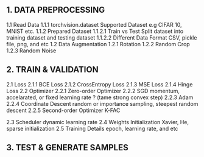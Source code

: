 ## 1. DATA PREPROCESSING ##
  1.1 Read Data
    1.1.1 torchvision.dataset Supported Dataset
      e.g CIFAR 10, MNIST etc.
    1.1.2 Prepared Dataset
      1.1.2.1 Train vs Test
        Split dataset into training dataset and testing dataset
      1.1.2.2 Different Data Format
        CSV, pickle file, png, and etc
  1.2 Data Augmentation
    1.2.1 Rotation
    1.2.2 Random Crop
    1.2.3 Random Noise
    
## 2. TRAIN & VALIDATION ##
  2.1 Loss
    2.1.1 BCE Loss
    2.1.2 CrossEntropy Loss
    2.1.3 MSE Loss
    2.1.4 Hinge Loss
  2.2 Optimizer
    2.2.1 Zero-order Optimizer
    2.2.2 SGD
      momentum, accelarated, or fixed learning rate ? (tame strong convex step)
    2.2.3 Adam
    2.2.4 Coordinate Descent
      random or importance sampling, steepest random descent
    2.2.5 Second-order Optimizer
      K-FAC
    
  2.3 Scheduler
    dynamic learning rate
  2.4 Weights Initialization
    Xavier, He, sparse initialization
  2.5 Training Details
    epoch, learning rate, and etc

## 3. TEST & GENERATE SAMPLES ##
